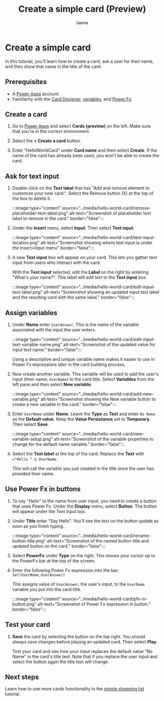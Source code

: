 ﻿---
title: Create a simple card (Preview)
description: Learn about basic elements of a card by creating a simple "Hello World" card
ms.date: 09/20/2022
ms.topic: article
author: iaanw
ms.author: iawilt
manager: shellyha
ms.reviewer: 
ms.custom: 
ms.collection: 
---

# Create a simple card

In this tutorial, you'll learn how to create a card, ask a user for their name, and then show that name in the title of the card.

## Prerequisites

- A [Power Apps](https://powerapps.microsoft.com/) account.
- Familiarity with the [Card Designer](../make-a-card/designer-overview.md), [variables](../make-a-card/variables/variables.md), and [Power Fx](../make-a-card/power-fx/intro-to-pfx.md).

## Create a card

1. Go to [Power Apps](https://make.powerapps.com) and select **Cards (preview)** on the left. Make sure that you're in the correct environment.

1. Select the **+ Create a card** button.

1. Enter "HelloWorldCard" under **Card name** and then select **Create**. If the name of the card has already been used, you won't be able to create the card.

## Ask for text input

1. Double-click on the **Text label** that has "Add and remove element to customize your new card.". Select the Remove button (X) at the top of the box to delete it.

   :::image type="content" source="../media/hello-world-card/remove-placeholder-text-label.png" alt-text="Screenshot of placeholder text label to remove in the card." border="false":::

1. Under the **Insert** menu, select **Input**. Then select **Text input**.

   :::image type="content" source="../media/hello-world-card/text-input-location.png" alt-text="Screenshot showing where text input is under the Insert>Input menu" border="false":::

1. A new **Text input** box will appear on your card. This lets you gather text input from users who interact with the card.

    With the **Text input** selected, edit the **Label** on the right by entering "What's your name?". This label will add text to the **Text input** box.

   :::image type="content" source="../media/hello-world-card/edit-input-text-label.png" alt-text="Screenshot showing an updated input text label and the resulting card with the same label." border="false":::

## Assign variables

1. Under **Name** enter `UserAnswer`. This is the name of the variable associated with the input the user enters.

   :::image type="content" source="../media/hello-world-card/edit-input-text-variable-name.png" alt-text="Screenshot of the updated value for input text name." border="false":::

    Using a descriptive and unique variable name makes it easier to use in Power Fx expressions later in the card building process.

1. Now create another variable. This variable will be used to add the user's input (their name, `UserName`) to the card title. Select **Variables** from the left pane and then select **New variable**.

   :::image type="content" source="../media/hello-world-card/add-new-variable.png" alt-text="Screenshot showing the New variable button to create a new variable in the card." border="false":::

1. Enter `UserName` under **Name**. Leave the **Type** as **Text** and enter `No Name` as the **Default value**. Keep the **Value Persistance** set to **Temporary**. Then select **Save**.

   :::image type="content" source="../media/hello-world-card/new-variable-setup.png" alt-text="Screenshot of the variable properties to change for the default name variable." border="false":::

1. Select the **Text label** at the top of the card. Replace the **Text** with `="Hello " & UserName`.

   This will call the variable you just created in the title once the user has provided their name.

## Use Power Fx in buttons

1. To say "Hello" to the name from user input, you need to create a button that uses Power Fx. Under the **Display** menu, select **Button**. The button will appear under the Text input box.

1. Under **Title** enter "Say Hello". You'll see the text on the button update as soon as you finish typing.

   :::image type="content" source="../media/hello-world-card/rename-button-title.png" alt-text="Screenshot of the named button title and updated button on the card." border="false":::

1. Select **PowerFx** under **Type** on the right. This moves your cursor up to the PowerFx bar at the top of the screen.

1. Enter the following Power Fx expression into the bar: `Set(UserName,UserAnswer)`

   This assigns value of `UserAnswer`, the user's input, to the `UserName` variable you put into the card title.

   :::image type="content" source="../media/hello-world-card/pfx-in-button.png" alt-text="Screenshot of Power Fx expression in button." border="false":::

## Test your card

1. **Save** the card by selecting the button on the top right. You should always save changes before playing an updated card. Then select **Play**.

    Test your card and see how your input replaces the default value "No Name" in the card's title text. Note that if you replace the user input and select the button again the title text will change.

## Next steps

Learn how to use more cards functionality in the [simple shopping list](simple-shopping-list.md) tutorial.
